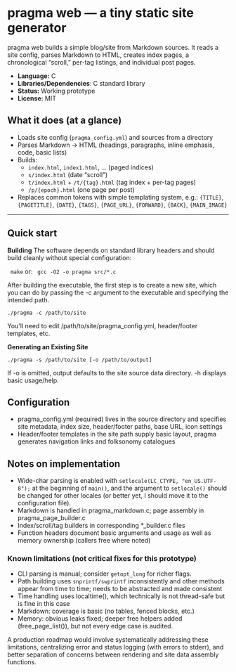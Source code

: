# pragma web — a tiny static site generator

pragma web builds a simple blog/site from Markdown sources. It reads a site config, parses Markdown to HTML, creates index pages, a chronological “scroll,” per-tag listings, and individual post pages.

- **Language:** C 
- **Libraries/Dependencies**: C standard library   
- **Status:** Working prototype 
- **License:** MIT


## What it does (at a glance)

- Loads site config (`pragma_config.yml`) and sources from a directory
- Parses Markdown → HTML (headings, paragraphs, inline emphasis, code, basic lists)
- Builds:
  - `index.html`, `index1.html`, … (paged indices)
  - `s/index.html` (date “scroll”)
  - `t/index.html` + `/t/{tag}.html` (tag index + per-tag pages)
  - `/p/{epoch}.html` (one page per post)
- Replaces common tokens with simple templating system, e.g.: `{TITLE}`, `{PAGETITLE}`, `{DATE}`, `{TAGS}`, `{PAGE_URL}`, `{FORWARD}`, `{BACK}`, `{MAIN_IMAGE}`

---

## Quick start
**Building**
The software depends on standard library headers and should build cleanly without special configuration:

` make`
or:
` gcc -O2 -o pragma src/*.c`

After building the executable, the first step is to create a new site, which you can do by passing the -c argument to the executable and specifying the intended path.

`./pragma -c /path/to/site`

You'll need to edit /path/to/site/pragma_config.yml, header/footer templates, etc.

**Generating an Existing Site**

`./pragma -s /path/to/site [-o /path/to/output]`

 If -o is omitted, output defaults to the site source data directory. -h displays basic usage/help.

## Configuration 
- pragma_config.yml (required) lives in the source directory and specifies site metadata, index size, header/footer paths, base URL, icon settings
- Header/footer templates in the site path supply basic layout, pragma generates navigation links and folksonomy catalogues 


## Notes on implementation
- Wide-char parsing is enabled with `setlocale(LC_CTYPE, "en_US.UTF-8");` at the beginning of `main()`, and the argument to `setlocale()` should be changed for other locales (or better yet, I should move it to the configuration file).
- Markdown is handled in pragma_markdown.c; page assembly in pragma_page_builder.c
- Index/scroll/tag builders in corresponding *_builder.c files
- Function headers document basic arguments and usage as well as memory ownership (callers free where noted)

### Known limitations (not critical fixes for this prototype)
- CLI parsing is manual; consider `getopt_long` for richer flags.
- Path building uses `snprintf/swprintf` inconsistently and other methods appear from time to time; needs to be abstracted and made consistent
- Time handling uses localtime(), which technically is not thread-safe but is fine in this case
- Markdown: coverage is basic (no tables, fenced blocks, etc.)
- Memory: obvious leaks fixed; deeper free helpers added (free_page_list()), but not every edge case is audited.

A production roadmap would involve systematically addressing these limitations, centralizing error and status logging (with errors to stderr), and better separation of concerns between rendering and site data assembly functions. 